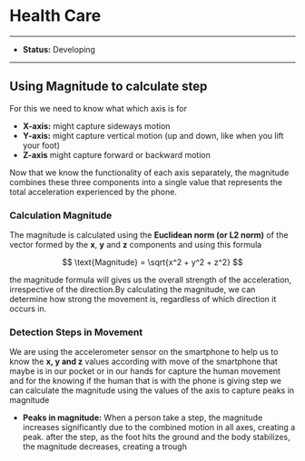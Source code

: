 # Health Care

---
- **Status:** Developing
---


## Using Magnitude to calculate step 

For this we need to know what which axis is for

- **X-axis:** might capture sideways motion
- **Y-axis:** might capture vertical motion (up and down, like when you lift your foot)
- **Z-axis** might capture forward or backward motion

Now that we know the functionality of each axis separately, the magnitude combines these three components into a single value that represents the total acceleration experienced
by the phone.

### Calculation Magnitude

The magnitude is calculated using the **Euclidean norm (or L2 norm)** of the vector formed by the **x**, **y** and **z** components and using this formula

$$ \text{Magnitude} = \sqrt{x^2 + y^2 + z^2} $$

the magnitude formula will gives us the overall strength of the acceleration, irrespective of the direction.By calculating the magnitude, we can determine how strong the movement is, regardless of 
which direction it occurs in.


### Detection Steps in Movement

We are using the accelerometer sensor on the smartphone to help us to know the **x, y and z** values according with move of the smartphone that  maybe is in our pocket or in our hands
for capture the human movement and for the knowing if the human that is with the phone is giving step we can calculate the magnitude using the values of the axis to capture peaks in magnitude

- **Peaks in magnitude:** When a person take a step, the magnitude increases significantly due to the combined motion in all axes, creating a peak. after the step, as the foot hits the 
ground and the body stabilizes, the magnitude decreases, creating a trough

